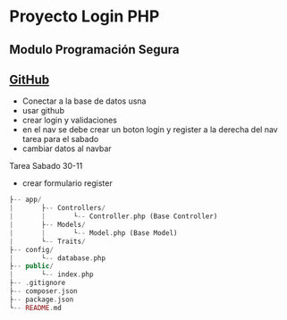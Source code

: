 # Proyecto Login PHP

## Modulo Programación Segura

## [GitHub](https://github.com/MartinPereiraP/proyecto-login-aiep.git)

- Conectar a la base de datos usna
- usar github
- crear login y validaciones
- en el nav se debe crear un boton login y register a la derecha del nav tarea para el sabado
- cambiar datos al navbar

Tarea Sabado 30-11

- crear formulario register
  
```php
├-- app/
|       ├-- Controllers/
|       |       └-- Controller.php (Base Controller)
|       ├-- Models/
|       |       └-- Model.php (Base Model)
|       └-- Traits/
├-- config/
|       └-- database.php
├-- public/
|       └-- index.php
├-- .gitignore
├-- composer.json
├-- package.json
└-- README.md
```
